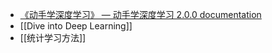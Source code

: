 - [《动手学深度学习》 — 动手学深度学习 2.0.0 documentation](https://zh.d2l.ai/)
- [[Dive into Deep Learning]]
- [[统计学习方法]]
